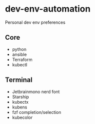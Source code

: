 # dev-env-automation
Personal dev env preferences

## Core
- python
- ansible
- Terraform
- kubectl

## Terminal
- Jetbrainmono nerd font
- Starship
- kubectx
- kubens
- fzf completion/selection
- kubecolor
